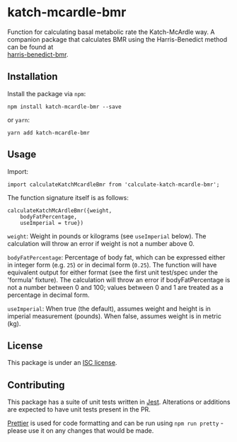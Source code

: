# katch-mcardle-bmr
Function for calculating basal metabolic rate the Katch-McArdle way. 
A companion package that calculates BMR using the Harris-Benedict method can be found at    
[harris-benedict-bmr](https://github.com/justicegray/harris-benedict-bmr).

## Installation
Install the package via `npm`:
```
npm install katch-mcardle-bmr --save
```

or `yarn`:
```
yarn add katch-mcardle-bmr
```

## Usage
Import:
```
import calculateKatchMcardleBmr from 'calculate-katch-mcardle-bmr';
```

The function signature itself is as follows:
```
calculateKatchMcArdleBmr({weight,
    bodyFatPercentage,
    useImperial = true})
```

`weight`: Weight in pounds or kilograms (see `useImperial` below).  The calculation will throw an error if weight is not a number above 0.

`bodyFatPercentage`: Percentage of body fat, which can be expressed either in integer form (e.g. `25`) or in decimal form (`0.25`).   The function will have equivalent output for either format (see the first unit test/spec under the 'formula' fixture).  The calculation will throw an error if bodyFatPercentage is not a number between 0 and 100; values between 0 and 1 are treated as a percentage in decimal form.

`useImperial`: When true (the default), assumes weight and height is in imperial measurement (pounds).  When false, assumes weight is in metric (kg).

## License

This package is under an [ISC license](./LICENSE).

## Contributing

This package has a suite of unit tests written in [Jest](https://jestjs.io).  Alterations or additions are expected to have unit tests present in the PR.  

[Prettier](https://prettier.io/) is used for code formatting and can be run using `npm run pretty` - please use it on any changes that would be made.
